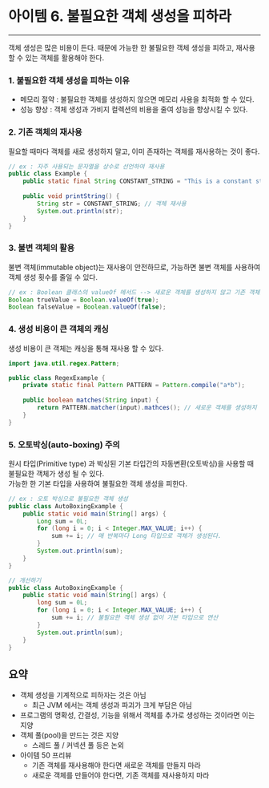 # 아이템 6. 불필요한 객체 생성을 피하라

------

객체 생성은 많은 비용이 든다. 때문에 가능한 한 불필요한 객체 생성을 피하고, 재사용 할 수 있는 객체를 활용해야 한다.

### 1. 불필요한 객체 생성을 피하는 이유

- 메모리 절약 : 불필요한 객체를 생성하지 않으면 메모리 사용을 최적화 할 수 있다.
- 성능 향상 : 객체 생성과 가비지 컬렉션의 비용을 줄여 성능을 향상시킬 수 있다.

### 2. 기존 객체의 재사용

필요할 때마다 객체를 새로 생성하지 말고, 이미 존재하는 객체를 재사용하는 것이 좋다.

```Java
// ex : 자주 사용되는 문자열을 상수로 선언하여 재사용
public class Example {
    public static final String CONSTANT_STRING = "This is a constant string";
    
    public void printString() {
        String str = CONSTANT_STRING; // 객체 재사용
        System.out.println(str);
    }
}
```

### 3. 불변 객체의 활용

불변 객체(immutable object)는 재사용이 안전하므로, 가능하면 불변 객체를 사용하여 객체 생성 횟수를 줄일 수 있다.

```Java
// ex : Boolean 클래스의 valueOf 메서드 --> 새로운 객체를 생성하지 않고 기존 객체를 재사용한다.
Boolean trueValue = Boolean.valueOf(true);
Boolean falseValue = Boolean.valueOf(false);
```

### 4. 생성 비용이 큰 객체의 캐싱

생성 비용이 큰 객체는 캐싱을 통해 재사용 할 수 있다.

```Java
import java.util.regex.Pattern;

public class RegexExample {
    private static final Pattern PATTERN = Pattern.compile("a*b");
    
    public boolean matches(String input) {
        return PATTERN.matcher(input).mathces(); // 새로운 객체를 생성하지 않고 재사용
    }
}
```

### 5. 오토박싱(auto-boxing) 주의

원시 타입(Primitive type) 과 박싱된 기본 타입간의 자동변환(오토박싱)을 사용할 때 불필요한 객체가 생성 될 수 있다.  
가능한 한 기본 타입을 사용하여 불필요한 객체 생성을 피한다.

```Java
// ex : 오토 박싱으로 불필요한 객체 생성
public class AutoBoxingExample {
    public static void main(String[] args) {
        Long sum = 0L;
        for (long i = 0; i < Integer.MAX_VALUE; i++) {
            sum += i; // 매 반복마다 Long 타입으로 객체가 생성된다.
        }
        System.out.println(sum);
    }
}

// 개선하기
public class AutoBoxingExample {
    public static void main(String[] args) {
        long sum = 0L;
        for (long i = 0; i < Integer.MAX_VALUE; i++) {
            sum += i; // 불필요한 객체 생성 없이 기본 타입으로 연산
        }
        System.out.println(sum);
    }
}
```

## 요약

- 객체 생성을 기계적으로 피하자는 것은 아님
    - 최근 JVM 에서는 객체 생성과 파괴가 크게 부담은 아님
- 프로그램의 명확성, 간결성, 기능을 위해서 객체를 추가로 생성하는 것이라면 이는 지양
- 객체 풀(pool)을 만드는 것은 지양
    - 스레드 풀 / 커넥션 풀 등은 논외
- 아이템 50 프리뷰
    - 기존 객체를 재사용해야 한다면 새로운 객체를 만들지 마라
    - 새로운 객체를 만들어야 한다면, 기존 객체를 재사용하지 마라
